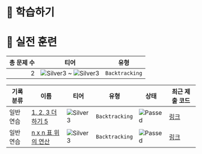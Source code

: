# 📖 학습하기

# 🥇 실전 훈련
|총 문제 수|티어|유형|
|---:|---|---|
|2|![Silver3][s3] ~ ![Silver3][s3]|`Backtracking`|

|기록분류|이름|티어|유형|상태|최근 제출 코드|
|---|---|---|---|---|---|
|일반 연습|[1, 2, 3 더하기 5](https://www.codetree.ai/training-field/search/problems/1,-2,-3-plus-5)|![Silver3][s3]|`Backtracking`|![Passed][passed]|[링크](https://github.com/yongun2/codetree-TILs/blob/main/240624/1%2C%202%2C%203%20%EB%8D%94%ED%95%98%EA%B8%B0%205/1,-2,-3-plus-5.java)|
|일반 연습|[n x n 표 위의 연산](https://www.codetree.ai/training-field/search/problems/operations-on-an-n-x-n-table)|![Silver3][s3]|`Backtracking`|![Passed][passed]|[링크](https://github.com/yongun2/codetree-TILs/blob/main/240624/n%20x%20n%20%ED%91%9C%20%EC%9C%84%EC%9D%98%20%EC%97%B0%EC%82%B0/operations-on-an-n-x-n-table.java)|










[b5]: https://img.shields.io/badge/Bronze_5-%235D3E31.svg
[b4]: https://img.shields.io/badge/Bronze_4-%235D3E31.svg
[b3]: https://img.shields.io/badge/Bronze_3-%235D3E31.svg
[b2]: https://img.shields.io/badge/Bronze_2-%235D3E31.svg
[b1]: https://img.shields.io/badge/Bronze_1-%235D3E31.svg
[s5]: https://img.shields.io/badge/Silver_5-%23394960.svg
[s4]: https://img.shields.io/badge/Silver_4-%23394960.svg
[s3]: https://img.shields.io/badge/Silver_3-%23394960.svg
[s2]: https://img.shields.io/badge/Silver_2-%23394960.svg
[s1]: https://img.shields.io/badge/Silver_1-%23394960.svg
[g5]: https://img.shields.io/badge/Gold_5-%23FFC433.svg
[g4]: https://img.shields.io/badge/Gold_4-%23FFC433.svg
[g3]: https://img.shields.io/badge/Gold_3-%23FFC433.svg
[g2]: https://img.shields.io/badge/Gold_2-%23FFC433.svg
[g1]: https://img.shields.io/badge/Gold_1-%23FFC433.svg
[p5]: https://img.shields.io/badge/Platinum_5-%2376DDD8.svg
[p4]: https://img.shields.io/badge/Platinum_4-%2376DDD8.svg
[p3]: https://img.shields.io/badge/Platinum_3-%2376DDD8.svg
[p2]: https://img.shields.io/badge/Platinum_2-%2376DDD8.svg
[p1]: https://img.shields.io/badge/Platinum_1-%2376DDD8.svg
[passed]: https://img.shields.io/badge/Passed-%23009D27.svg
[failed]: https://img.shields.io/badge/Failed-%23D24D57.svg
[easy]: https://img.shields.io/badge/쉬움-%235cb85c.svg?for-the-badge
[medium]: https://img.shields.io/badge/보통-%23FFC433.svg?for-the-badge
[hard]: https://img.shields.io/badge/어려움-%23D24D57.svg?for-the-badge
